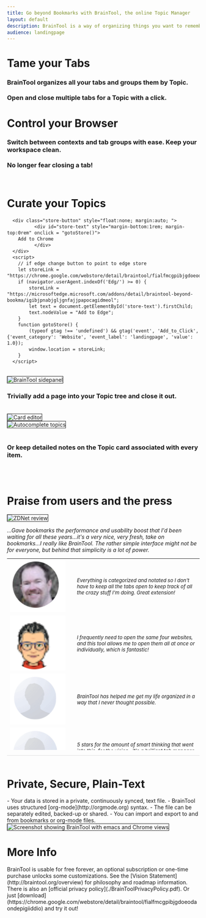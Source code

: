 ```yaml
---
title: Go beyond Bookmarks with BrainTool, the online Topic Manager
layout: default
description: BrainTool is a way of organizing things you want to remember and get back to, using notes and nested Topics. Its also a better way to control your browser.
audience: landingpage
---
```


<div class="row">
<div class="cell left" >
<h1 class="landing-header"> Tame your Tabs</h1>
<h3>
BrainTool organizes all your tabs and groups them by Topic.
<br/><br/>
Open and close multiple tabs for a Topic with a click.
</h3>
<h1 class="landing-header"> Control your Browser</h1>
<h3>
Switch between contexts and tab groups with ease. Keep your workspace clean.
<br/><br/>
No longer fear closing a tab!
</h3>
<br/>
<h1 class="landing-header">Curate your Topics</h1>
</div>
<div class="cell right" >

	  <div class="store-button" style="float:none; margin:auto; ">
              <div id="store-text" style="margin-bottom:1rem; margin-top:0rem" onclick = "gotoStore()">
		Add to Chrome
              </div>
	  </div>
      <script>
	    // if edge change button to point to edge store
        let storeLink = "https://chrome.google.com/webstore/detail/braintool/fialfmcgpibjgdoeodaondepigiiddio";
	    if (navigator.userAgent.indexOf('Edg/') >= 0) {
            storeLink = "https://microsoftedge.microsoft.com/addons/detail/braintool-beyond-bookma/igibjpnabjgljgnfajjpapocagidmeol";
	        let text = document.getElementById('store-text').firstChild;
	        text.nodeValue = "Add to Edge";
	    }
        function gotoStore() {
            (typeof gtag !== 'undefined') && gtag('event', 'Add_to_Click', {'event_category': 'Website', 'event_label': 'landingpage', 'value': 1.0});
            window.location = storeLink;
        }
	  </script>
	  
<br/>
<img src="/media/topicsAndTabs.png" alt="BrainTool sidepanel" style="border:solid; border-width:thin;">
</div>
</div>
<div class="row">

<div class="cell left">
<h3>
Trivially add a page into your Topic tree and close it out.
<br/><br/>
</h3>
<img src="/media/editCard.png" alt="Card editor" style="border:solid; border-width:thin; ">
</div>
<div class="cell right">
<img src="/media/saver.png" alt="Autocomplete topics" style="border:solid; border-width:thin;">
<br/><br/>
<h3>
Or keep detailed notes on the Topic card associated with every item.
<br/><br/>
</h3>
</div>

</div>
<br/>
<h1 class="landing-header"> Praise from users and the press</h1>
<div class="commendations" style="border-bottom-style:solid; border-bottom-width:thin; border-bottom-color:#ddd">
<div class="cell left">
<img src="site/Commendations/zdnet.png" style="border:solid; border-width:thin; margin:auto" alt="ZDNet review">
</div>
<div class="cell right">
<p style="font-style:italic">
...Gave bookmarks the performance and usability boost that I'd been waiting for all these years...it's a very nice, very fresh, take on bookmarks...I really like BrainTool. The rather simple interface might not be for everyone, but behind that simplicity is a lot of power.
</p>
</div>
<table style="height:500px; overflow-y:auto">
<tr><td style="width:35%"><img src="site/Commendations/bio-2.png" style="width:90%" alt="Chrome Web Store five star review"></td>
<td style="font-size:small; font-style:italic">Everything is categorized and notated so I don't have to keep all the tabs open to keep track of all the crazy stuff I'm doing.  Great extension!</td></tr>

<tr><td style="width:35%"><img src="site/Commendations/bio-3.png" style="width:90%" alt="Chrome Web Store five star review"></td>
<td style="font-size:small; font-style:italic">I frequently need to open the same four websites, and this tool allows me to open them all at once or individually, which is fantastic!</td></tr>

<tr><td style="width:35%"><img src="site/Commendations/bio-14.png" style="width:90%" alt="Chrome Web Store five star review"></td>
<td style="font-size:small; font-style:italic">BrainTool has helped me get my life organized in a way that I never thought possible.</td></tr>

<tr><td style="width:35%"><img src="site/Commendations/bio-15.png" style="width:90%" alt="Chrome Web Store five star review"></td>
<td style="font-size:small; font-style:italic">5 stars for the amount of smart thinking that went into this, for the vision...it's a brilliant tab manager and you can use it to save content to hierarchies (topic maps) that work for you.</td></tr>

<tr><td style="width:35%"><img src="site/Commendations/bio-16.png" style="width:90%" alt="Chrome Web Store five star review"></td>
<td style="font-size:small; font-style:italic">it's a life saver, and a game changer for productivity and digital well-being...I especially love this project's Philosophy</td></tr>

<tr><td style="width:35%"><img src="site/Commendations/bio-1.png" style="width:90%" alt="Chrome Web Store five star review"></td>
<td style="font-size:small; font-style:italic">Long time, I had trouble with bookmarks. But BT released me from confusion. I got back happy web surfing.
Thank you very much!</td></tr>

<tr><td style="width:35%"><img src="site/Commendations/bio-5.png" style="width:90%" alt="Chrome Web Store five star review"></td>
<td style="font-size:small; font-style:italic">having tried almost every other tab management extension I could find, this is the one that I finally believe is on the right track.</td></tr>

<tr><td style="width:35%"><img src="site/Commendations/bio-6.png" style="width:90%" alt="Chrome Web Store five star review"></td>
<td style="font-size:small; font-style:italic">This extension naturally fits the bill of organizing such tab groups into a logical hierarchy of "work units" that can be quickly accessed / switched to.</td></tr>

<tr><td style="width:35%"><img src="site/Commendations/bio-7.png" style="width:90%" alt="Chrome Web Store five star review"></td>
<td style="font-size:small; font-style:italic">the tool itself is amazing...use this with TabFS, todoist.el, and rclone to do some pretty neat things. Very elegant.</td></tr>

<tr><td style="width:35%"><img src="site/Commendations/bio-10.png" style="width:90%" alt="Chrome Web Store five star review"></td>
<td style="font-size:small; font-style:italic">I've been using Braintool for several months now and I've been thrilled with it...The really great thing in BrainTool is the ability to save notes along with the link...The keyboard shortcuts also make it incredibly quick and easy to use</td></tr>

<tr><td style="width:35%"><img src="site/Commendations/bio-4.png" style="width:90%" alt="Chrome Web Store five star review"></td>
<td style="font-size:small; font-style:italic">This extension has me hooked as it's definitely not like your normal bookmark manager...The ability to use an org file to sycn was a genius move.</td></tr>

<tr><td style="width:35%"><img src="site/Commendations/bio-11.png" style="width:90%" alt="Chrome Web Store five star review"></td>
<td style="font-size:small; font-style:italic">This is becoming a powerhouse productivity tool! It is Bookmarks+Sessions+Outliner in one place...also, the whole idea of basing this on an org file is just brilliant!</td></tr>

<tr><td style="width:35%"><img src="site/Commendations/bio-12.png" style="width:90%" alt="Chrome Web Store five star review"></td>
<td style="font-size:small; font-style:italic">I've used Session Buddy and OneTab. This is far superior...8 months later BrainTool absolutely still deserves 5 stars</td></tr>

<tr><td style="width:35%"><img src="site/Commendations/bio-13.png" style="width:90%" alt="Chrome Web Store five star review"></td>
<td style="font-size:small; font-style:italic">the reason I am leaving 5 stars is because of tagging, categorization, and notes taking that is clean and visible.</td></tr>

<tr><td style="width:35%"><img src="site/Commendations/bio-8.png" style="width:90%" alt="Chrome Web Store five star review"></td>
<td style="font-size:small; font-style:italic">look beyond the surface of BrainTool to discover it's hidden powers ... which are desperately needed in today's cloud-based environments where lots of information is hidden in the fog.</td></tr>

<tr><td style="width:35%"><img src="site/Commendations/bio-17.png" style="width:90%" alt="Chrome Web Store five star review"></td>
<td style="font-size:small; font-style:italic">For a long time I was looking for a Tabs Outliner replacement because it is not actively developed.
With Braintool I have found it.</td></tr>

<tr><td style="width:35%"><img src="site/Commendations/bio-18.png" style="width:90%" alt="Chrome Web Store five star review"></td>
<td style="font-size:small; font-style:italic">My husband recommended this extension as I stopped using Tabs Outliner</td></tr>

<tr><td style="width:35%"><img src="site/Commendations/bio-19.png" style="width:90%" alt="Chrome Web Store five star review"></td>
<td style="font-size:small; font-style:italic">As a current Tabs Outliner user, my first reaction is that BrainTool, even in its pre-1.0 release, is far more polished.</td></tr>

<tr><td style="width:35%"><img src="site/Commendations/bio-20.png" style="width:90%" alt="Chrome Web Store five star review"></td>
<td style="font-size:small; font-style:italic">Amazing App. I love that it's in plain text and uses org mode!</td></tr>

</table>
</div>
<!--
- "Bring your bookmarks into the 21st century...Every Google Chrome user should try this"
    - [Kingsley-Hughes @ZDNet](https://www.zdnet.com/article/every-google-chrome-user-should-try-this/)
- "As a current Tabs Outliner user, my first reaction is that BrainTool, even in its pre-1.0 release, is far more polished."
- "I've used Session Buddy and OneTab. This is far superior."
- "Behind the simplicity is a lot of power."
- "Gave bookmarks the performance and usability boost that I'd been waiting for all these years"
-->
<br/>
<h1 class="landing-header"> Private, Secure, Plain-Text </h1>
- Your data is stored in a private, continuously synced, text file.
- BrainTool uses structured [org-mode](http://orgmode.org) syntax.
- The file can be separately edited, backed-up or shared.
- You can import and export to and from bookmarks or org-mode files.

<img src="/site/ScreenShot.png" style="border:solid; border-width:thin;" alt="Screenshot showing BrainTool with emacs and Chrome views">

<h1 class="landing-header">More Info</h1>
<!--
<iframe width="500" height="315" src="https://www.youtube.com/embed/videoseries?list=PLhaw8BE1kin0CQFuDXrWsdC6Nzhyo9dix" title="YouTube video player" frameborder="0" allow="accelerometer; autoplay; clipboard-write; encrypted-media; gyroscope; picture-in-picture" allowfullscreen></iframe>
-->
BrainTool is usable for free forever, an optional subscription or one-time purchase unlocks some customizations. See the [Vision Statement](http://braintool.org/overview) for philosophy and roadmap information. There is also an [official privacy policy](./BrainToolPrivacyPolicy.pdf). Or just [download](https://chrome.google.com/webstore/detail/braintool/fialfmcgpibjgdoeodaondepigiiddio) and try it out!

